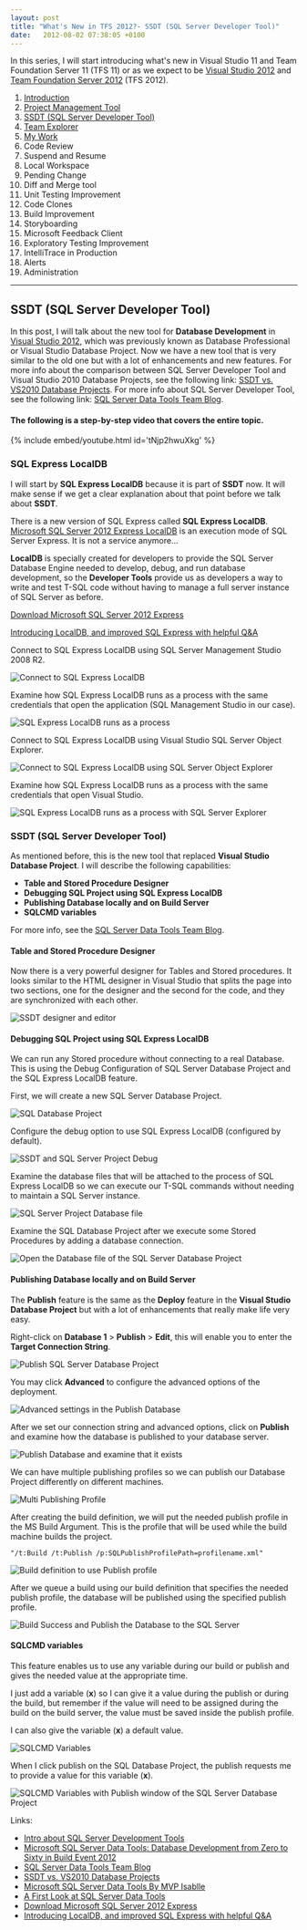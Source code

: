 ```yaml
---
layout: post
title: "What's New in TFS 2012?- SSDT (SQL Server Developer Tool)"
date:   2012-08-02 07:38:05 +0100
---
```


In this series, I will start introducing what's new in Visual Studio 11 and Team Foundation Server 11 (TFS 11) or as we expect to be [Visual Studio 2012](http://www.microsoft.com/visualstudio/11/en-us "Visual Studio 2012") and [Team Foundation Server 2012](http://msdn.microsoft.com/en-us/library/fda2bad5%28v=vs.110%29 "Application Lifecycle Management with Visual Studio and Team Foundation Server") (TFS 2012).

1.  [Introduction](https://mohamedradwan.com/posts/whats-new-in-tfs-11-introduction/ "Introduction")
2.  [Project Management Tool](https://mohamedradwan.com/posts/whats-new-in-tfs-2012-management-tool/ "TFS Management Tool")
3.  [SSDT (SQL Server Developer Tool)](https://mohamedradwan.com/posts/whats-new-in-tfs-2012-ssdt-sql-server-developer-tool/ "SSDT (SQL Server Developer Tool)")
4.  [Team Explorer](https://mohamedradwan.com/posts/whats-new-in-tfs-2012-team-explorer/ "Team Explorer")
5.  [My Work](https://mohamedradwan.com/posts/whats-new-in-tfs-2012-my-work/ "My Work")
6.  Code Review
7.  Suspend and Resume
8.  Local Workspace
9.  Pending Change
10. Diff and Merge tool
11. Unit Testing Improvement
12. Code Clones
13. Build Improvement
14. Storyboarding
15. Microsoft Feedback Client
16. Exploratory Testing Improvement
17. IntelliTrace in Production
18. Alerts
19. Administration

---

## SSDT (SQL Server Developer Tool)

In this post, I will talk about the new tool for **Database Development** in [Visual Studio 2012](http://www.microsoft.com/visualstudio/11/en-us "Visual Studio 2012"), which was previously known as Database Professional or Visual Studio Database Project. Now we have a new tool that is very similar to the old one but with a lot of enhancements and new features. For more info about the comparison between SQL Server Developer Tool and Visual Studio 2010 Database Projects, see the following link: [SSDT vs. VS2010 Database Projects](http://blogs.msdn.com/b/ssdt/archive/2011/11/21/sql-server-data-tools-ctp4-vs-vs2010-database-projects.aspx?ocid=soc-n-eg-elite--MRadwan "SQL Server Developer Tool vs. VS2010 Database Projects"). For more info about SQL Server Developer Tool, see the following link: [SQL Server Data Tools Team Blog](http://blogs.msdn.com/b/ssdt/?ocid=soc-n-eg-elite--MRadwan "Official team blog for SSDT, a tool for on and off-premise database development").

#### The following is a step-by-step video that covers the entire topic.

{% include embed/youtube.html id='tNjp2hwuXkg' %}

### SQL Express LocalDB

I will start by **SQL Express LocalDB** because it is part of **SSDT** now. It will make sense if we get a clear explanation about that point before we talk about **SSDT**.

There is a new version of SQL Express called **SQL Express LocalDB**. [Microsoft SQL Server 2012 Express LocalDB](http://msdn.microsoft.com/en-us/library/hh510202.aspx) is an execution mode of SQL Server Express. It is not a service anymore...

**LocalDB** is specially created for developers to provide the SQL Server Database Engine needed to develop, debug, and run database development, so the **Developer Tools** provide us as developers a way to write and test T-SQL code without having to manage a full server instance of SQL Server as before.

[Download Microsoft SQL Server 2012 Express](http://www.microsoft.com/en-us/download/details.aspx?id=29062)

[Introducing LocalDB, and improved SQL Express with helpful Q&A](http://blogs.msdn.com/b/sqlexpress/archive/2011/07/12/introducing-localdb-a-better-sql-express.aspx?ocid=soc-n-eg-elite--MRadwan)

Connect to SQL Express LocalDB using SQL Server Management Studio 2008 R2.

![Connect to SQL Express LocalDB](/assets/images/2012/08/connect-to-sql-express-localdb.jpg)

Examine how SQL Express LocalDB runs as a process with the same credentials that open the application (SQL Management Studio in our case).

![SQL Express LocalDB runs as a process](/assets/images/2012/08/sql-express-localdb-run-as-a-process.jpg)

Connect to SQL Express LocalDB using Visual Studio SQL Server Object Explorer.

![Connect to SQL Express LocalDB using SQL Server Object Explorer](/assets/images/2012/08/connect-to-sql-express-localdb-using-sql-server-object-explorer.jpg)

Examine how SQL Express LocalDB runs as a process with the same credentials that open Visual Studio.

![SQL Express LocalDB runs as a process with SQL Server Explorer](/assets/images/2012/08/sql-express-localdb-run-as-a-process-with-sql-server-explorer.jpg)

### SSDT (SQL Server Developer Tool)

As mentioned before, this is the new tool that replaced **Visual Studio Database Project**. I will describe the following capabilities:

- **Table and Stored Procedure Designer**
- **Debugging SQL Project using SQL Express LocalDB**
- **Publishing Database locally and on Build Server**
- **SQLCMD variables**

For more info, see the [SQL Server Data Tools Team Blog](http://blogs.msdn.com/b/ssdt/?ocid=soc-n-eg-elite--MRadwan "Official team blog for SSDT, a tool for on and off-premise database development").

#### Table and Stored Procedure Designer

Now there is a very powerful designer for Tables and Stored procedures. It looks similar to the HTML designer in Visual Studio that splits the page into two sections, one for the designer and the second for the code, and they are synchronized with each other.

![SSDT designer and editor](/assets/images/2012/08/ssdt-designer-and-editor.jpg)

#### Debugging SQL Project using SQL Express LocalDB

We can run any Stored procedure without connecting to a real Database. This is using the Debug Configuration of SQL Server Database Project and the SQL Express LocalDB feature.

First, we will create a new SQL Server Database Project.

![SQL Database Project](/assets/images/2012/08/sql-database-project.jpg)

Configure the debug option to use SQL Express LocalDB (configured by default).

![SSDT and SQL Server Project Debug](/assets/images/2012/08/ssdt-and-sql-server-project-debug.jpg)

Examine the database files that will be attached to the process of SQL Express LocalDB so we can execute our T-SQL commands without needing to maintain a SQL Server instance.

![SQL Server Project Database file](/assets/images/2012/08/sql-server-project-database-file.jpg)

Examine the SQL Database Project after we execute some Stored Procedures by adding a database connection.

![Open the Database file of the SQL Server Database Project](/assets/images/2012/08/open-the-database-file-of-the-sql-server-database-project.jpg)

#### Publishing Database locally and on Build Server

The **Publish** feature is the same as the **Deploy** feature in the **Visual Studio Database Project** but with a lot of enhancements that really make life very easy.

Right-click on **Database 1** > **Publish** > **Edit**, this will enable you to enter the **Target Connection String**.

![Publish SQL Server Database Project](/assets/images/2012/08/publish-sql-server-database-project.jpg)

You may click **Advanced** to configure the advanced options of the deployment.

![Advanced settings in the Publish Database](/assets/images/2012/08/advanced-settings-in-the-publish-database.jpg)

After we set our connection string and advanced options, click on **Publish** and examine how the database is published to your database server.

![Publish Database and examine that it exists](/assets/images/2012/08/publish-database-and-examine-that-its-exist.jpg)

We can have multiple publishing profiles so we can publish our Database Project differently on different machines.

![Multi Publishing Profile](/assets/images/2012/08/multi-publishing-profile1.png)

After creating the build definition, we will put the needed publish profile in the MS Build Argument. This is the profile that will be used while the build machine builds the project.

`"/t:Build /t:Publish /p:SQLPublishProfilePath=profilename.xml"`

![Build definition to use Publish profile](/assets/images/2012/08/build-definition-to-use-publish-profile.jpg)

After we queue a build using our build definition that specifies the needed publish profile, the database will be published using the specified publish profile.

![Build Success and Publish the Database to the SQL Server](/assets/images/2012/08/build-success-and-publish-the-database-to-the-sql-server.jpg)

#### SQLCMD variables

This feature enables us to use any variable during our build or publish and gives the needed value at the appropriate time.

I just add a variable (**x**) so I can give it a value during the publish or during the build, but remember if the value will need to be assigned during the build on the build server, the value must be saved inside the publish profile.

I can also give the variable (**x**) a default value.

![SQLCMD Variables](/assets/images/2012/08/sqlcmd-variables.jpg)

When I click publish on the SQL Database Project, the publish requests me to provide a value for this variable (**x**).

![SQLCMD Variables with Publish window of the SQL Server Database Project](/assets/images/2012/08/sqlcmd-variables-with-publish-window-of-the-sql-server-database-project.jpg)

Links: 
- [Intro about SQL Server Development Tools](http://msdn.microsoft.com/en-us/magazine/hh394146.aspx)
- [Microsoft SQL Server Data Tools: Database Development from Zero to Sixty in Build Event 2012](http://channel9.msdn.com/Events/TechEd/Europe/2012/DBI311 "Microsoft SQL Server Data Tools: Database Development from Zero to Sixty Build 2012 Event")
- [SQL Server Data Tools Team Blog](http://blogs.msdn.com/b/ssdt/?ocid=soc-n-eg-elite--MRadwan "Official team blog for SSDT, a tool for on and off-premise database development")
- [SSDT vs. VS2010 Database Projects](http://blogs.msdn.com/b/ssdt/archive/2011/11/21/sql-server-data-tools-ctp4-vs-vs2010-database-projects.aspx?ocid=soc-n-eg-elite--MRadwan "SQL Server Developer Tool vs. VS2010 Database Projects")
- [Microsoft SQL Server Data Tools By MVP Isablle](http://channel9.msdn.com/posts/Microsoft-SQL-Server-Data-Tools "Microsoft SQL Server Data Tools By MVP Isablle")
- [A First Look at SQL Server Data Tools](http://channel9.msdn.com/posts/SQL11UPD00-REC-02 "A First Look at SQL Server Data Tools")
- [Download Microsoft SQL Server 2012 Express](http://www.microsoft.com/en-us/download/details.aspx?id=29062)
- [Introducing LocalDB, and improved SQL Express with helpful Q&A](http://blogs.msdn.com/b/sqlexpress/archive/2011/07/12/introducing-localdb-a-better-sql-express.aspx?ocid=soc-n-eg-elite--MRadwan)
